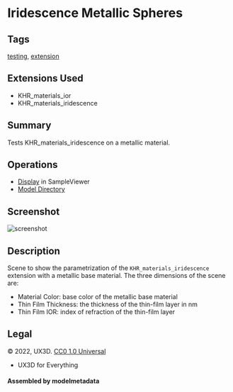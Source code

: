 # Iridescence Metallic Spheres

## Tags

[testing](../../Models-testing.md), [extension](../../Models-extension.md)

## Extensions Used

* KHR_materials_ior
* KHR_materials_iridescence

## Summary

Tests KHR_materials_iridescence on a metallic material.

## Operations

* [Display](https://github.khronos.org/glTF-Sample-Viewer-Release/?model=https://raw.GithubUserContent.com/KhronosGroup/glTF-Sample-Assets/main/./Models/IridescenceMetallicSpheres/glTF/IridescenceMetallicSpheres.gltf) in SampleViewer
* [Model Directory](./)

## Screenshot

![screenshot](screenshot/screenshot_large.jpg)

## Description

Scene to show the parametrization of the `KHR_materials_iridescence` extension with a metallic base material. The three dimensions of the scene are:

* Material Color: base color of the metallic base material
* Thin Film Thickness: the thickness of the thin-film layer in nm
* Thin Film IOR: index of refraction of the thin-film layer

## Legal

&copy; 2022, UX3D. [CC0 1.0 Universal](https://creativecommons.org/publicdomain/zero/1.0/legalcode)

 - UX3D for Everything

#### Assembled by modelmetadata